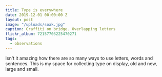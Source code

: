 ```yaml
---
title: Type is everywhere
date: 2019-12-01 00:00:00 Z
layout: post
image: "/uploads/soak.jpg"
caption: Graffiti on bridge. Overlapping letters
flickr_album: 72157703225470271
tags:
  - observations
---
```


Isn't it amazing how there are so many ways to use letters, words and sentences. This is my space for collecting type on display, old and new, large and small.
